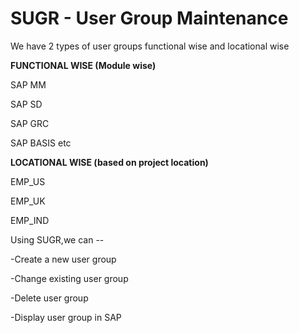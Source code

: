 # SUGR - User Group Maintenance

We have 2 types of user groups functional wise and locational wise

**FUNCTIONAL WISE (Module wise)**

SAP MM

SAP SD

SAP GRC

SAP BASIS etc

**LOCATIONAL WISE (based on project location)**

EMP_US

EMP_UK

EMP_IND

Using SUGR,we can --

-Create a new user group

-Change existing user group

-Delete user group

-Display user group in SAP
